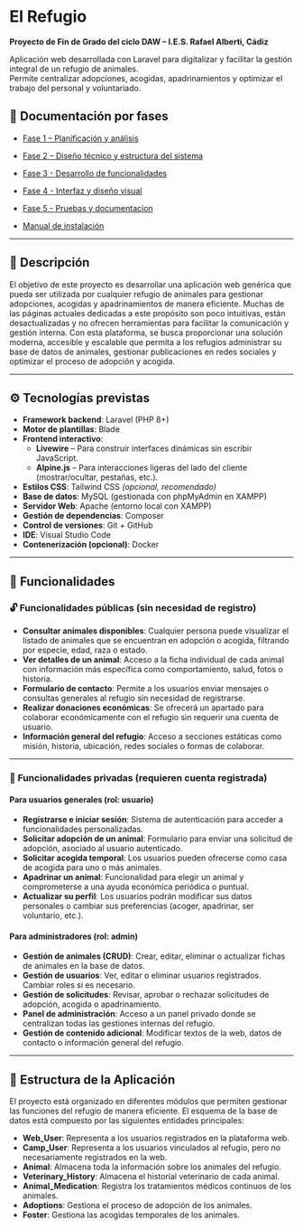 # El Refugio

**Proyecto de Fin de Grado del ciclo DAW – I.E.S. Rafael Alberti, Cádiz**

Aplicación web desarrollada con Laravel para digitalizar y facilitar la gestión integral de un refugio de animales.  
Permite centralizar adopciones, acogidas, apadrinamientos y optimizar el trabajo del personal y voluntariado.


## 📂 Documentación por fases

- [Fase 1 – Planificación y análisis](docs/Fase1_Planificacion_Analisis.md)

- [Fase 2 – Diseño técnico y estructura del sistema](docs/Fase2_DisenioTecnico_EstructuraSistema.md)

- [Fase 3 - Desarrollo de funcionalidades](doc/Fase3_DesarrolloFuncionalidades.md)

- [Fase 4 - Interfaz y diseño visual](docs/Fase4_EstilosInterfaz.md)

- [Fase 5 - Pruebas y documentacion](docs/Fase5_PruebasDocumentacion.md)

- [Manual de instalación](docs/Manual_Instalacion.md)


---

## 📜 Descripción

El objetivo de este proyecto es desarrollar una aplicación web genérica que pueda ser utilizada por cualquier refugio de animales para gestionar adopciones, acogidas y apadrinamientos de manera eficiente. Muchas de las páginas actuales dedicadas a este propósito son poco intuitivas, están desactualizadas y no ofrecen herramientas para facilitar la comunicación y gestión interna. Con esta plataforma, se busca proporcionar una solución moderna, accesible y escalable que permita a los refugios administrar su base de datos de animales, gestionar publicaciones en redes sociales y optimizar el proceso de adopción y acogida.

---

## ⚙️ Tecnologías previstas

- **Framework backend**: Laravel (PHP 8+)
- **Motor de plantillas**: Blade
- **Frontend interactivo**:  
  - **Livewire** – Para construir interfaces dinámicas sin escribir JavaScript.  
  - **Alpine.js** – Para interacciones ligeras del lado del cliente (mostrar/ocultar, pestañas, etc.).
- **Estilos CSS**: Tailwind CSS *(opcional, recomendado)*
- **Base de datos**: MySQL (gestionada con phpMyAdmin en XAMPP)
- **Servidor Web**: Apache (entorno local con XAMPP)
- **Gestión de dependencias**: Composer
- **Control de versiones**: Git + GitHub
- **IDE**: Visual Studio Code
- **Contenerización (opcional)**: Docker

---

## 🔑 Funcionalidades

### 🔓 Funcionalidades públicas (sin necesidad de registro)

- **Consultar animales disponibles**: Cualquier persona puede visualizar el listado de animales que se encuentran en adopción o acogida, filtrando por especie, edad, raza o estado.
- **Ver detalles de un animal**: Acceso a la ficha individual de cada animal con información más específica como comportamiento, salud, fotos o historia.
- **Formulario de contacto**: Permite a los usuarios enviar mensajes o consultas generales al refugio sin necesidad de registrarse.
- **Realizar donaciones económicas**: Se ofrecerá un apartado para colaborar económicamente con el refugio sin requerir una cuenta de usuario.
- **Información general del refugio**: Acceso a secciones estáticas como misión, historia, ubicación, redes sociales o formas de colaborar.

---

### 🔐 Funcionalidades privadas (requieren cuenta registrada)

#### Para usuarios generales (rol: usuario)
- **Registrarse e iniciar sesión**: Sistema de autenticación para acceder a funcionalidades personalizadas.
- **Solicitar adopción de un animal**: Formulario para enviar una solicitud de adopción, asociado al usuario autenticado.
- **Solicitar acogida temporal**: Los usuarios pueden ofrecerse como casa de acogida para uno o más animales.
- **Apadrinar un animal**: Funcionalidad para elegir un animal y comprometerse a una ayuda económica periódica o puntual.
- **Actualizar su perfil**: Los usuarios podrán modificar sus datos personales o cambiar sus preferencias (acoger, apadrinar, ser voluntario, etc.).

#### Para administradores (rol: admin)
- **Gestión de animales (CRUD)**: Crear, editar, eliminar o actualizar fichas de animales en la base de datos.
- **Gestión de usuarios**: Ver, editar o eliminar usuarios registrados. Cambiar roles si es necesario.
- **Gestión de solicitudes**: Revisar, aprobar o rechazar solicitudes de adopción, acogida o apadrinamiento.
- **Panel de administración**: Acceso a un panel privado donde se centralizan todas las gestiones internas del refugio.
- **Gestión de contenido adicional**: Modificar textos de la web, datos de contacto o información general del refugio.

---

## 📂 Estructura de la Aplicación

El proyecto está organizado en diferentes módulos que permiten gestionar las funciones del refugio de manera eficiente. El esquema de la base de datos está compuesto por las siguientes entidades principales:

- **Web_User**: Representa a los usuarios registrados en la plataforma web.
- **Camp_User**: Representa a los usuarios vinculados al refugio, pero no necesariamente registrados en la web.
- **Animal**: Almacena toda la información sobre los animales del refugio.
- **Veterinary_History**: Almacena el historial veterinario de cada animal.
- **Animal_Medication**: Registra los tratamientos médicos continuos de los animales.
- **Adoptions**: Gestiona el proceso de adopción de los animales.
- **Foster**: Gestiona las acogidas temporales de los animales.
